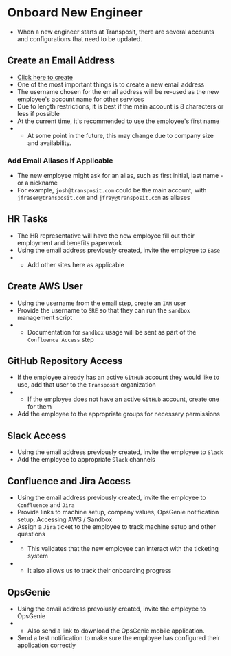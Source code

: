 # Onboard New Engineer
* When a new engineer starts at Transposit, there are several accounts and configurations that need to be updated.

## Create an Email Address
* [Click here to create](https://www.google.com)
* One of the most important things is to create a new email address
* The username chosen for the email address will be re-used as the new employee's account name for other services
* Due to length restrictions, it is best if the main account is 8 characters or less if possible
* At the current time, it's recommended to use the employee's first name
* * At some point in the future, this may change due to company size and availability.

### Add Email Aliases if Applicable
* The new employee might ask for an alias, such as first initial, last name - or a nickname
* For example, `josh@transposit.com` could be the main account, with `jfraser@transposit.com` and `jfray@transposit.com` as aliases

## HR Tasks
* The HR representative will have the new employee fill out their employment and benefits paperwork
* Using the email address previously created, invite the employee to `Ease`
* * Add other sites here as applicable 

## Create AWS User
* Using the username from the email step, create an `IAM` user
* Provide the username to `SRE` so that they can run the `sandbox` management script
* * Documentation for `sandbox` usage will be sent as part of the `Confluence Access` step 

## GitHub Repository Access
* If the employee already has an active `GitHub` account they would like to use, add that user to the `Transposit` organization
* * If the employee does not have an active `GitHub` account, create one for them
* Add the employee to the appropriate groups for necessary permissions

## Slack Access
* Using the email address previously created, invite the employee to `Slack`
* Add the employee to appropriate `Slack` channels

## Confluence and Jira Access
* Using the email address previously created, invite the employee to `Confluence` and `Jira`
* Provide links to machine setup, company values, OpsGenie notification setup, Accessing AWS / Sandbox
* Assign a `Jira` ticket to the employee to track machine setup and other questions
* * This validates that the new employee can interact with the ticketing system
* * It also allows us to track their onboarding progress

## OpsGenie
* Using the email address prevoiusly created, invite the employee to OpsGenie
* * Also send a link to download the OpsGenie mobile application.
* Send a test notification to make sure the employee has configured their application correctly